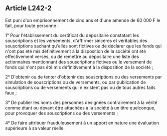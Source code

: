 Article L242-2
----
Est puni d'un emprisonnement de cinq ans et d'une amende de 60 000 F le fait,
pour toute personne :

1° Pour l'établissement du certificat du dépositaire constatant les
souscriptions et les versements, d'affirmer sincères et véritables des
souscriptions sachant qu'elles sont fictives ou de déclarer que les fonds qui
n'ont pas été mis définitivement à la disposition de la société ont été
effectivement versés, ou de remettre au dépositaire une liste des actionnaires
mentionnant des souscriptions fictives ou le versement de fonds qui n'ont pas
été mis définitivement à la disposition de la société ;

2° D'obtenir ou de tenter d'obtenir des souscriptions ou des versements par
simulation de souscriptions ou de versements, ou par publication de
souscriptions ou de versements qui n'existent pas ou de tous autres faits faux ;

3° De publier les noms des personnes désignées contrairement à la vérité comme
étant ou devant être attachées à la société à un titre quelconque, pour
provoquer des souscriptions ou des versements ;

4° De faire attribuer frauduleusement à un apport en nature une évaluation
supérieure à sa valeur réelle.

